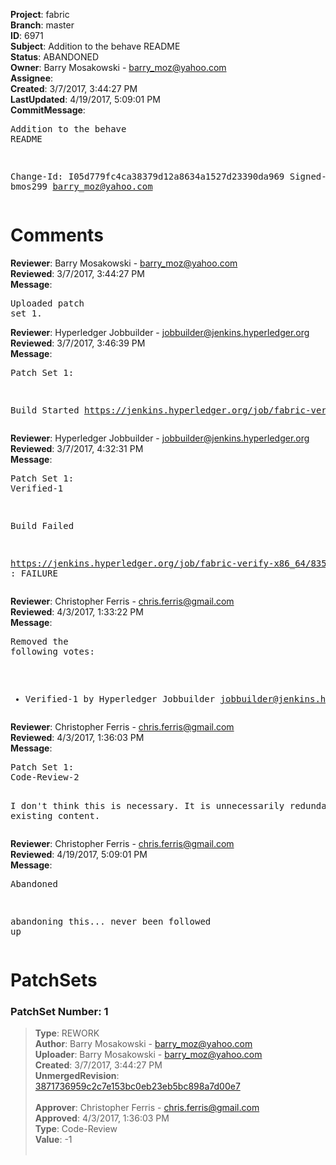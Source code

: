 <strong>Project</strong>: fabric<br><strong>Branch</strong>: master<br><strong>ID</strong>: 6971<br><strong>Subject</strong>: Addition to the behave README<br><strong>Status</strong>: ABANDONED<br><strong>Owner</strong>: Barry Mosakowski - barry_moz@yahoo.com<br><strong>Assignee</strong>:<br><strong>Created</strong>: 3/7/2017, 3:44:27 PM<br><strong>LastUpdated</strong>: 4/19/2017, 5:09:01 PM<br><strong>CommitMessage</strong>:<br><pre>Addition to the behave README

Change-Id: I05d779fc4ca38379d12a8634a1527d23390da969
Signed-off-by: bmos299 <barry_moz@yahoo.com>
</pre><h1>Comments</h1><strong>Reviewer</strong>: Barry Mosakowski - barry_moz@yahoo.com<br><strong>Reviewed</strong>: 3/7/2017, 3:44:27 PM<br><strong>Message</strong>: <pre>Uploaded patch set 1.</pre><strong>Reviewer</strong>: Hyperledger Jobbuilder - jobbuilder@jenkins.hyperledger.org<br><strong>Reviewed</strong>: 3/7/2017, 3:46:39 PM<br><strong>Message</strong>: <pre>Patch Set 1:

Build Started https://jenkins.hyperledger.org/job/fabric-verify-x86_64/8358/</pre><strong>Reviewer</strong>: Hyperledger Jobbuilder - jobbuilder@jenkins.hyperledger.org<br><strong>Reviewed</strong>: 3/7/2017, 4:32:31 PM<br><strong>Message</strong>: <pre>Patch Set 1: Verified-1

Build Failed 

https://jenkins.hyperledger.org/job/fabric-verify-x86_64/8358/ : FAILURE</pre><strong>Reviewer</strong>: Christopher Ferris - chris.ferris@gmail.com<br><strong>Reviewed</strong>: 4/3/2017, 1:33:22 PM<br><strong>Message</strong>: <pre>Removed the following votes:

* Verified-1 by Hyperledger Jobbuilder <jobbuilder@jenkins.hyperledger.org>
</pre><strong>Reviewer</strong>: Christopher Ferris - chris.ferris@gmail.com<br><strong>Reviewed</strong>: 4/3/2017, 1:36:03 PM<br><strong>Message</strong>: <pre>Patch Set 1: Code-Review-2

I don't think this is necessary. It is unnecessarily redundant with existing content.</pre><strong>Reviewer</strong>: Christopher Ferris - chris.ferris@gmail.com<br><strong>Reviewed</strong>: 4/19/2017, 5:09:01 PM<br><strong>Message</strong>: <pre>Abandoned

abandoning this... never been followed up</pre><h1>PatchSets</h1><h3>PatchSet Number: 1</h3><blockquote><strong>Type</strong>: REWORK<br><strong>Author</strong>: Barry Mosakowski - barry_moz@yahoo.com<br><strong>Uploader</strong>: Barry Mosakowski - barry_moz@yahoo.com<br><strong>Created</strong>: 3/7/2017, 3:44:27 PM<br><strong>UnmergedRevision</strong>: [3871736959c2c7e153bc0eb23eb5bc898a7d00e7](https://github.com/hyperledger-gerrit-archive/fabric/commit/3871736959c2c7e153bc0eb23eb5bc898a7d00e7)<br><br><strong>Approver</strong>: Christopher Ferris - chris.ferris@gmail.com<br><strong>Approved</strong>: 4/3/2017, 1:36:03 PM<br><strong>Type</strong>: Code-Review<br><strong>Value</strong>: -1<br><br></blockquote>